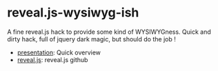 # reveal.js-wysiwyg-ish

A fine reveal.js hack to provide some kind of WYSIWYGness. Quick and dirty hack, full of jquery dark magic, but should do the job !

- [presentation](http://pldubouilh.github.io/Reveal.JS-WYSIWYG-ish/#/): Quick overview 
- [reveal.js](https://github.com/hakimel/reveal.js/): reveal.js github
